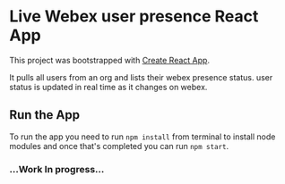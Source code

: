 # Live Webex user presence React App
This project was bootstrapped with [Create React App](https://github.com/facebook/create-react-app).

It pulls all users from an org and lists their webex presence status. user status is updated in real time as it changes on webex.
## Run the App

To run the app you need to run `npm install` from terminal to install node modules and once that's completed you can run `npm start`.

### ...Work In progress...
